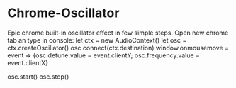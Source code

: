 # Chrome-Oscillator

Epic chrome built-in oscillator effect in few simple steps. Open new chrome tab an type in console:
  let ctx = new AudioContext()
  let osc = ctx.createOscillator()
  osc.connect(ctx.destination)
  window.onmousemove = event => {osc.detune.value = event.clientY; osc.frequency.value = event.clientX}
  
  osc.start()
  osc.stop()
